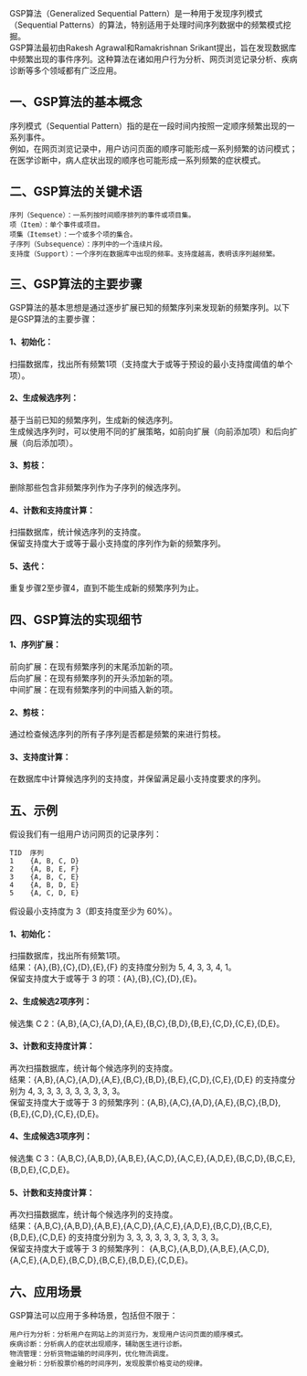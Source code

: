 GSP算法（Generalized Sequential Pattern）是一种用于发现序列模式（Sequential Patterns）的算法，特别适用于处理时间序列数据中的频繁模式挖掘。  
GSP算法最初由Rakesh Agrawal和Ramakrishnan Srikant提出，旨在发现数据库中频繁出现的事件序列。这种算法在诸如用户行为分析、网页浏览记录分析、疾病诊断等多个领域都有广泛应用。

## 一、GSP算法的基本概念
序列模式（Sequential Pattern）指的是在一段时间内按照一定顺序频繁出现的一系列事件。  
例如，在网页浏览记录中，用户访问页面的顺序可能形成一系列频繁的访问模式；在医学诊断中，病人症状出现的顺序也可能形成一系列频繁的症状模式。

## 二、GSP算法的关键术语
```
序列（Sequence）：一系列按时间顺序排列的事件或项目集。
项（Item）：单个事件或项目。
项集（Itemset）：一个或多个项的集合。
子序列（Subsequence）：序列中的一个连续片段。
支持度（Support）：一个序列在数据库中出现的频率。支持度越高，表明该序列越频繁。
```
## 三、GSP算法的主要步骤
GSP算法的基本思想是通过逐步扩展已知的频繁序列来发现新的频繁序列。以下是GSP算法的主要步骤：

#### 1、初始化：
扫描数据库，找出所有频繁1项（支持度大于或等于预设的最小支持度阈值的单个项）。
#### 2、生成候选序列：
基于当前已知的频繁序列，生成新的候选序列。  
生成候选序列时，可以使用不同的扩展策略，如前向扩展（向前添加项）和后向扩展（向后添加项）。
#### 3、剪枝：
删除那些包含非频繁序列作为子序列的候选序列。
#### 4、计数和支持度计算：
扫描数据库，统计候选序列的支持度。  
保留支持度大于或等于最小支持度的序列作为新的频繁序列。
#### 5、迭代：
重复步骤2至步骤4，直到不能生成新的频繁序列为止。
## 四、GSP算法的实现细节
#### 1、序列扩展：
前向扩展：在现有频繁序列的末尾添加新的项。  
后向扩展：在现有频繁序列的开头添加新的项。  
中间扩展：在现有频繁序列的中间插入新的项。  
#### 2、剪枝：
通过检查候选序列的所有子序列是否都是频繁的来进行剪枝。
#### 3、支持度计算：
在数据库中计算候选序列的支持度，并保留满足最小支持度要求的序列。
## 五、示例
假设我们有一组用户访问网页的记录序列：
```
TID  序列
1    {A, B, C, D}
2    {A, B, E, F}
3    {A, B, C, E}
4    {A, B, D, E}
5    {A, C, D, E}
```
假设最小支持度为 3（即支持度至少为 60%）。

#### 1、初始化：
扫描数据库，找出所有频繁1项。  
结果：{A},{B},{C},{D},{E},{F} 的支持度分别为 5, 4, 3, 3, 4, 1。  
保留支持度大于或等于 3 的项：{A},{B},{C},{D},{E}。
#### 2、生成候选2项序列：
候选集 C 2：{A,B},{A,C},{A,D},{A,E},{B,C},{B,D},{B,E},{C,D},{C,E},{D,E}。
#### 3、计数和支持度计算：
再次扫描数据库，统计每个候选序列的支持度。    
结果：{A,B},{A,C},{A,D},{A,E},{B,C},{B,D},{B,E},{C,D},{C,E},{D,E} 的支持度分别为 4, 3, 3, 3, 3, 3, 3, 3, 3, 3。  
保留支持度大于或等于 3 的频繁序列：{A,B},{A,C},{A,D},{A,E},{B,C},{B,D},{B,E},{C,D},{C,E},{D,E}。
#### 4、生成候选3项序列：
候选集 C 3：{A,B,C},{A,B,D},{A,B,E},{A,C,D},{A,C,E},{A,D,E},{B,C,D},{B,C,E},{B,D,E},{C,D,E}。
#### 5、计数和支持度计算：
再次扫描数据库，统计每个候选序列的支持度。  
结果：{A,B,C},{A,B,D},{A,B,E},{A,C,D},{A,C,E},{A,D,E},{B,C,D},{B,C,E},{B,D,E},{C,D,E} 的支持度分别为 3, 3, 3, 3, 3, 3, 3, 3, 3, 3。  
保留支持度大于或等于 3 的频繁序列：
{A,B,C},{A,B,D},{A,B,E},{A,C,D},{A,C,E},{A,D,E},{B,C,D},{B,C,E},{B,D,E},{C,D,E}。

## 六、应用场景
GSP算法可以应用于多种场景，包括但不限于：
```
用户行为分析：分析用户在网站上的浏览行为，发现用户访问页面的顺序模式。
疾病诊断：分析病人的症状出现顺序，辅助医生进行诊断。
物流管理：分析货物运输的时间序列，优化物流调度。
金融分析：分析股票价格的时间序列，发现股票价格变动的规律。
```
